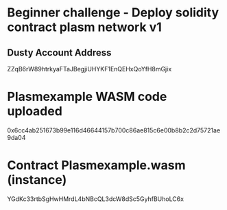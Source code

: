 # Beginner challenge - Deploy solidity contract plasm network v1

## Dusty Account Address

ZZqB6rW89htrkyaFTaJBegjiUHYKF1EnQEHxQoYfH8mGjix

# Plasmexample WASM code uploaded

0x6cc4ab251673b99e116d46644157b700c86ae815c6e00b8b2c2d75721ae9da04

# Contract Plasmexample.wasm (instance)

YGdKc33rtbSgHwHMrdL4bNBcQL3dcW8dSc5GyhfBUhoLC6x
